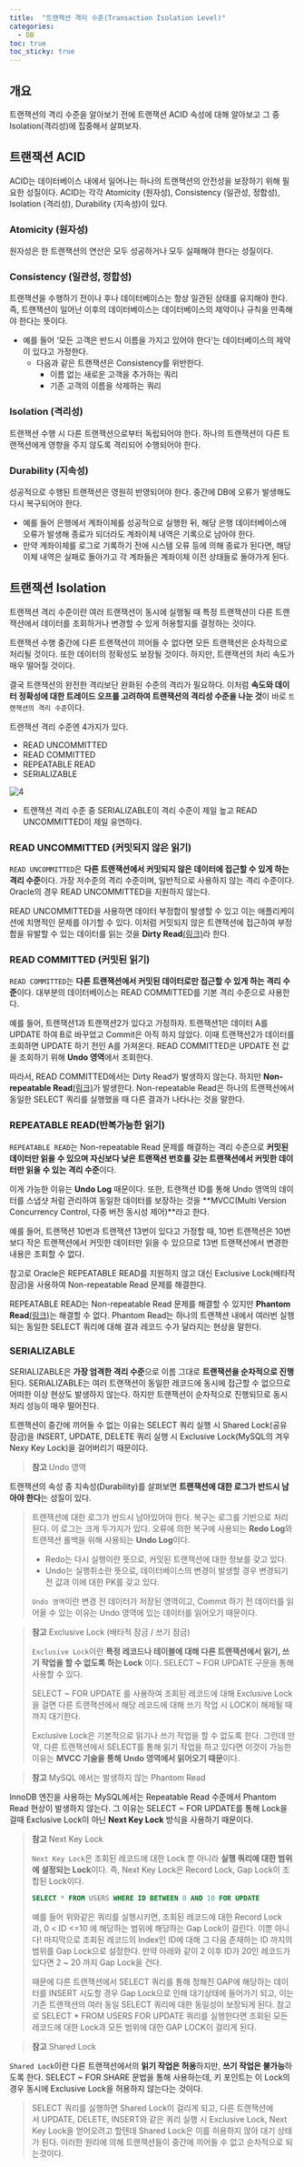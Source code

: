 ```yaml
---
title:  "트랜잭션 격리 수준(Transaction Isolation Level)"
categories:
  - DB
toc: true
toc_sticky: true
---
```

## 개요

트랜잭션의 격리 수준을 알아보기 전에 트랜잭션 ACID 속성에 대해 알아보고 그 중 Isolation(격리성)에 집중해서 살펴보자.

## 트랜잭션 ACID

ACID는 데이터베이스 내에서 일어나는 하나의 트랜잭션의 안전성을 보장하기 위해 필요한 성질이다. ACID는 각각 Atomicity (원자성), Consistency (일관성, 정합성), Isolation (격리성), Durability (지속성)이 있다.

### Atomicity (원자성)

원자성은 한 트랜잭션의 연산은 모두 성공하거나 모두 실패해야 한다는 성질이다.

### Consistency (일관성, 정합성)

트랜잭션을 수행하기 전이나 후나 데이터베이스는 항상 일관된 상태를 유지해야 한다. 즉, 트랜잭션이 일어난 이후의 데이터베이스는 데이터베이스의 제약이나 규칙을 만족해야 한다는 뜻이다.

- 예를 들어 ‘모든 고객은 반드시 이름을 가지고 있어야 한다’는 데이터베이스의 제약이 있다고 가정한다.
    - 다음과 같은 트랜잭션은 Consistency를 위반한다.
        - 이름 없는 새로운 고객을 추가하는 쿼리
        - 기존 고객의 이름을 삭제하는 쿼리

### Isolation (격리성)

트랜잭션 수행 시 다른 트랜잭션으로부터 독립되어야 한다. 하나의 트랜잭션이 다른 트랜잭션에게 영향을 주지 않도록 격리되어 수행되어야 한다.

### Durability (지속성)

성공적으로 수행된 트랜잭션은 영원히 반영되어야 한다. 중간에 DB에 오류가 발생해도 다시 복구되어야 한다.

- 예를 들어 은행에서 계좌이체를 성공적으로 실행한 뒤, 해당 은행 데이터베이스에 오류가 발생해 종료가 되더라도 계좌이체 내역은 기록으로 남아야 한다.
- 만약 계좌이체를 로그로 기록하기 전에 시스템 오류 등에 의해 종료가 된다면, 해당 이체 내역은 실패로 돌아가고 각 계좌들은 계좌이체 이전 상태들로 돌아가게 된다.

## 트랜잭션 Isolation

트랜잭션 격리 수준이란 여러 트랜잭션이 동시에 실행될 때 특정 트랜잭션이 다른 트랜잭션에서 데이터를 조회하거나 변경할 수 있게 허용할지를 결정하는 것이다.

트랜잭션 수행 중간에 다른 트랜잭션이 끼어들 수 없다면 모든 트랜잭션은 순차적으로 처리될 것이다. 또한 데이터의 정확성도 보장될 것이다. 하지만, 트랜잭션의 처리 속도가 매우 떨어질 것이다.

결국 트랜잭션의 완전한 격리보단 완화된 수준의 격리가 필요하다. 이처럼 **속도와 데이터 정확성에 대한 트레이드 오프를 고려하여 트랜잭션의 격리성 수준을 나눈 것**이 바로 `트랜잭션의 격리 수준`이다.

트랜잭션 격리 수준엔 4가지가 있다.

- READ UNCOMMITTED
- READ COMMITTED
- REPEATABLE READ
- SERIALIZABLE

![4](https://github.com/user-attachments/assets/0096793d-b845-49e9-8405-b785539bd123)

- 트랜잭션 격리 수준 중 SERIALIZABLE이 격리 수준이 제일 높고 READ UNCOMMITTED이 제일 유연하다.

### READ UNCOMMITTED (커밋되지 않은 읽기)

`READ UNCOMMITTED`은 **다른 트랜잭션에서 커밋되지 않은 데이터에 접근할 수 있게 하는 격리 수준**이다. 가장 저수준의 격리 수준이며, 일반적으로 사용하지 않는 격리 수준이다. Oracle의 경우 READ UNCOMMITTED을 지원하지 않는다.

READ UNCOMMITTED을 사용하면 데이터 부정합이 발생할 수 있고 이는 애플리케이션에 치명적인 문제를 야기할 수 있다. 이처럼 커밋되지 않은 트랜잭션에 접근하여 부정합을 유발할 수 있는 데이터를 읽는 것을 **Dirty Read**[(링크)](https://yessm621.github.io/db/IsolationLevel/#%EC%9D%B4%EC%83%81-%ED%98%84%EC%83%811-dirty-read)라 한다.

### READ COMMITTED (커밋된 읽기)

`READ COMMITTED`는 **다른 트랜잭션에서 커밋된 데이터로만 접근할 수 있게 하는 격리 수준**이다. 대부분의 데이터베이스는  READ COMMITTED를 기본 격리 수준으로 사용한다.

예를 들어, 트랜잭션1과 트랜잭션2가 있다고 가정하자. 트랜잭션1은 데이터 A를 UPDATE 하여 B로 바꾸었고 Commit은 아직 하지 않았다. 이때 트랜잭션2가 데이터를 조회하면 UPDATE 하기 전인 A를 가져온다. READ COMMITTED은 UPDATE 전 값을 조회하기 위해 **Undo 영역**에서 조회한다.

따라서, READ COMMITTED에서는 Dirty Read가 발생하지 않는다. 하지만 **Non-repeatable Read**[(링크)](https://yessm621.github.io/db/IsolationLevel/#%EC%9D%B4%EC%83%81-%ED%98%84%EC%83%812-non-repeatable-read)가 발생한다. Non-repeatable Read은 하나의 트랜잭션에서 동일한 SELECT 쿼리를 실행했을 때 다른 결과가 나타나는 것을 말한다.

### REPEATABLE READ(반복가능한 읽기)

`REPEATABLE READ`는 Non-repeatable Read 문제를 해결하는 격리 수준으로 **커밋된 데이터만 읽을 수 있으며 자신보다 낮은 트랜잭션 번호를 갖는 트랜잭션에서 커밋한 데이터만 읽을 수 있는 격리 수준**이다.

이게 가능한 이유는 **Undo Log** 때문이다. 또한, 트랜잭션 ID를 통해 Undo 영역의 데이터를 스냅샷 처럼 관리하여 동일한 데이터를 보장하는 것을 **MVCC(Multi Version Concurrency Control, 다중 버전 동시성 제어)**라고 한다. 

예를 들어, 트랜잭션 10번과 트랜잭션 13번이 있다고 가정할 때, 10번 트랜잭션은 10번 보다 작은 트랜잭션에서 커밋한 데이터만 읽을 수 있으므로 13번 트랜잭션에서 변경한 내용은 조회할 수 없다.

참고로 Oracle은 REPEATABLE READ를 지원하지 않고 대신 Exclusive Lock(배타적 잠금)을 사용하여 Non-repeatable Read 문제를 해결한다.

REPEATABLE READ는 Non-repeatable Read 문제를 해결할 수 있지만 **Phantom Read**[(링크)](https://yessm621.github.io/db/IsolationLevel/#%EC%9D%B4%EC%83%81%ED%98%84%EC%83%813-phantom-read)는 해결할 수 없다. Phantom Read는 하나의 트랜잭션 내에서 여러번 실행되는 동일한 SELECT 쿼리에 대해 결과 레코드 수가 달라지는 현상을 말한다.

### SERIALIZABLE

SERIALIZABLE은 **가장 엄격한 격리 수준**으로 이름 그대로 **트랜잭션을 순차적으로 진행**된다. SERIALIZABLE는 여러 트랜잭션이 동일한 레코드에 동시에 접근할 수 없으므로 어떠한 이상 현상도 발생하지 않는다. 하지만 트랜잭션이 순차적으로 진행되므로 동시 처리 성능이 매우 떨어진다.

트랜잭션이 중간에 끼어들 수 없는 이유는 SELECT 쿼리 실행 시 Shared Lock(공유 잠금)을 INSERT, UPDATE, DELETE 쿼리 실행 시 Exclusive Lock(MySQL의 겨우 Nexy Key Lock)을 걸어버리기 때문이다.

> **참고** Undo 영역
> 
> 
트랜잭션의 속성 중 지속성(Durability)를 살펴보면 **트랜잭션에 대한 로그가 반드시 남아야 한다**는 성질이 있다.
> 
> 
> 트랜잭션에 대한 로그가 반드시 남아있어야 한다. 복구는 로그를 기반으로 처리된다. 이 로그는 크게 두가지가 있다. 오류에 의한 복구에 사용되는 **Redo Log**와 트랜잭션 롤백을 위해 사용되는 **Undo Log**이다.
> 
> - Redo는 다시 실행이란 뜻으로, 커밋된 트랜잭션에 대한 정보를 갖고 있다.
> - Undo는 실행취소란 뜻으로, 데이터베이스의 변경이 발생할 경우 변경되기 전 값과 이에 대한 PK를 갖고 있다.
> 
> `Undo 영역`이란 변경 전 데이터가 저장된 영역이고, Commit 하기 전 데이터를 읽어올 수 있는 이유는 Undo 영역에 있는 데이터를 읽어오기 때문이다.
> 

> **참고** Exclusive Lock (배타적 잠금 / 쓰기 잠금)
> 
> 
> `Exclusive Lock`이란 **특정 레코드나 테이블에 대해 다른 트랜잭션에서 읽기, 쓰기 작업을 할 수 없도록 하는 Lock** 이다. SELECT ~ FOR UPDATE 구문을 통해 사용할 수 있다.
> 
> SELECT ~ FOR UPDATE 를 사용하여 조회된 레코드에 대해 Exclusive Lock을 걸면 다른 트랜잭션에서 해당 레코드에 대해 쓰기 작업 시 LOCK이 해제될 때까지 대기한다.
> 
> Exclusive Lock은 기본적으로 읽기나 쓰기 작업을 할 수 없도록 한다. 그런데 만약, 다른 트랜잭션에서 SELECT를 통해 읽기 작업을 하고 있다면 이것이 가능한 이유는 **MVCC 기술을 통해** **Undo 영역에서 읽어오기 때문**이다.
> 

> **참고** MySQL 에서는 발생하지 않는 Phantom Read
> 
> 
InnoDB 엔진을 사용하는 MySQL에서는 Repeatable Read 수준에서 Phantom Read 현상이 발생하지 않는다. 그 이유는 SELECT ~ FOR UPDATE를 통해 Lock을 걸때 Exclusive Lock이 아닌 **Next Key Lock** 방식을 사용하기 때문이다.
> 

> **참고** Next Key Lock
> 
> 
> `Next Key Lock`은 조회된 레코드에 대한 Lock 뿐 아니라 **실행 쿼리에 대한 범위에 설정되는 Lock**이다. 즉, Next Key Lock은 Record Lock, Gap Lock이 조합된 Lock이다.
> 
> ```sql
> SELECT * FROM USERS WHERE ID BETWEEN 0 AND 10 FOR UPDATE
> ```
> 
> 예를 들어 위와같은 쿼리를 실행시키면, 조회된 레코드에 대한 Record Lock과, 0 < ID <=10 에 해당하는 범위에 해당하는 Gap Lock이 걸린다. 이뿐 아니다! 마지막으로 조회된 레코드의 Index인 ID에 대해 그 다음 존재하는 ID 까지의 범위를 Gap Lock으로 설정한다. 만약 아래와 같이 2 이후 ID가 20인 레코드가 있다면 2 ~ 20 까지 Gap Lock을 건다.
> 
> 때문에 다른 트랜잭션에서 SELECT 쿼리를 통해 정해진 GAP에 해당하는 데이터를 INSERT 시도할 경우 Gap Lock으로 인해 대기상태에 들어가기 되고, 이는 기존 트랜잭션의 여러 동일 SELECT 쿼리에 대한 동일성이 보장되게 된다.
> 참고로 SELECT * FROM USERS FOR UPDATE 쿼리를 실행한다면 조회된 모든 레코드에 대한 Lock과 모든 범위에 대한 GAP LOCK이 걸리게 된다.
> 

> **참고** Shared Lock
> 
> 
`Shared Lock`이란 다른 트랜잭션에서의 **읽기 작업은 허용**하지만, **쓰기 작업은 불가능**하도록 한다. SELECT ~ FOR SHARE 문법을 통해 사용하는데, 키 포인트는 이 Lock의 경우 동시에 Exclusive Lock을 허용하지 않는다는 것이다.
> 
> 
> SELECT 쿼리를 실행하면 Shared Lock이 걸리게 되고, 다른 트랜잭션에서 UPDATE, DELETE, INSERT와 같은 쿼리 실행 시 Exclusive Lock, Next Key Lock을 얻어오려고 할텐데 Shared Lock은 이를 허용하지 않아 대기 상태가 된다. 이러한 원리에 의해 트랜잭션들이 중간에 끼어들 수 없고 순차적으로 되는것이다.
>